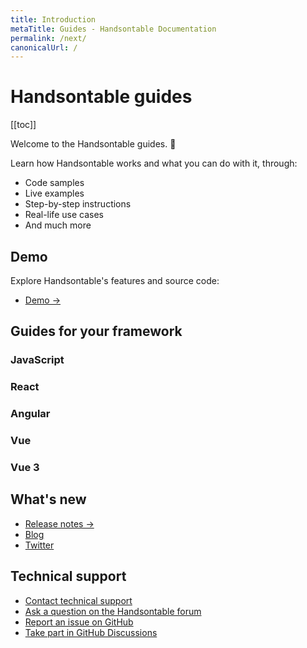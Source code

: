 ```yaml
---
title: Introduction
metaTitle: Guides - Handsontable Documentation
permalink: /next/
canonicalUrl: /
---
```


# Handsontable guides

[[toc]]

Welcome to the Handsontable guides. 👋

Learn how Handsontable works and what you can do with it, through:
- Code samples
- Live examples
- Step-by-step instructions
- Real-life use cases
- And much more

## Demo

Explore Handsontable's features and source code:

- [Demo &#8594;](@/guides/getting-started/demo.md)

## Guides for your framework

<div class="row-items-container">
  <Link href="/docs/next/binding-to-data/" hide-latest-version class="row-item">
    <ImageVersioned className="integration-framework-logo" src="/docs/next/img/pages/introduction/javascript.svg" alt="JavaScript logo" />
      <h3>JavaScript</h3>
  </Link>
  <Link href="/docs/next/react-simple-example/" hide-latest-version class="row-item">
    <ImageVersioned className="integration-framework-logo" src="/docs/next/img/pages/introduction/react.svg" alt="React logo" />
      <h3>React</h3>
  </Link>
  <Link href="/docs/next/angular-simple-example/" hide-latest-version class="row-item">
    <ImageVersioned className="integration-framework-logo" src="/docs/next/img/pages/introduction/angular.svg" alt="Angular logo" />
      <h3>Angular</h3>
  </Link>
  <Link href="/docs/next/vue-simple-example/" hide-latest-version class="row-item">
    <ImageVersioned className="integration-framework-logo" src="/docs/next/img/pages/introduction/vue.svg" alt="Vue logo" />
      <h3>Vue</h3>
  </Link>
  <Link href="/docs/next/vue3-simple-example/" hide-latest-version class="row-item">
    <ImageVersioned className="integration-framework-logo" src="/docs/next/img/pages/introduction/vue.svg" alt="Vue 3 logo" />
      <h3>Vue 3</h3>
  </Link>
</div>

## What's new

- [Release notes &#8594;](@/guides/upgrade-and-migration/release-notes.md)
- [Blog](https://handsontable.com/blog)
- [Twitter](https://twitter.com/handsontable)

## Technical support

- [Contact technical support](https://handsontable.com/contact?category=technical_support)
- [Ask a question on the Handsontable forum](https://forum.handsontable.com)
- [Report an issue on GitHub](https://github.com/handsontable/handsontable/issues)
- [Take part in GitHub Discussions](https://github.com/handsontable/handsontable/discussions)
